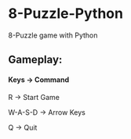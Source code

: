 # 8-Puzzle-Python
8-Puzzle game with Python

## Gameplay:
#### Keys -> Command
R -> Start Game

W-A-S-D -> Arrow Keys

Q -> Quit
